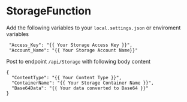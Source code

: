 # StorageFunction
 
 Add the following variables to your `local.settings.json` or enviroment variables
 ```
  "Access_Key": "{{ Your Storage Access Key }}",
  "Account_Name": "{{ Your Storage Account Name}}"
  ```
  
  
Post to endpoint `/api/Storage` with following body content
```
{
  "ContentType": "{{ Your Content Type }}",
  "ContainerName": "{{ Your Storage Container Name }}",
  "Base64Data": "{{ Your data converted to Base64 }}"
}
```
